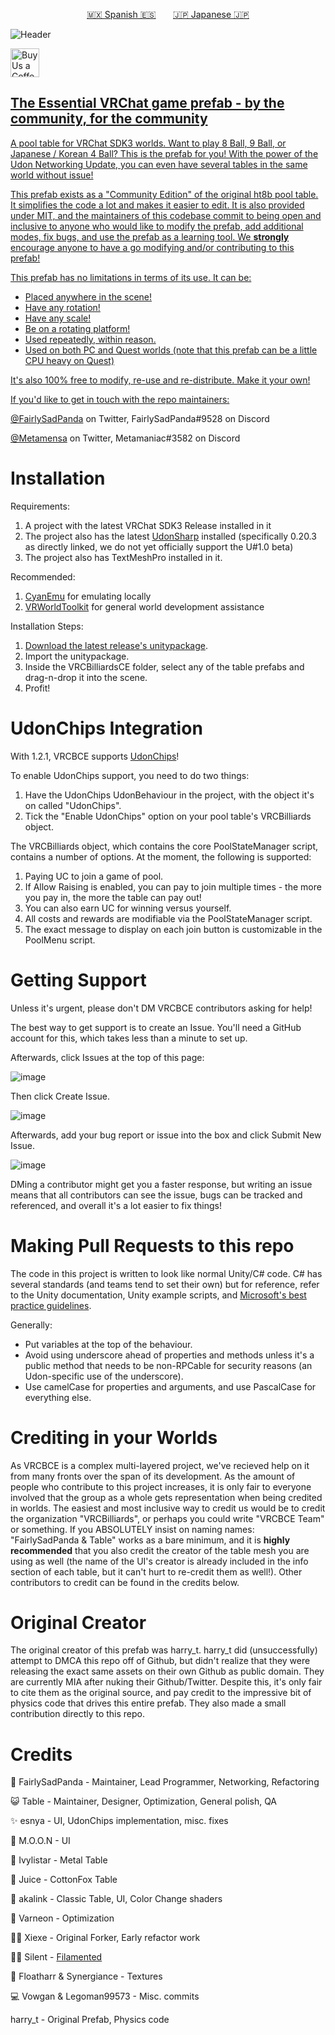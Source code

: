 <p align="center"><a href="https://github.com/VRCBilliards/vrcbce/blob/master/README_es.md">🇲🇽 Spanish 🇪🇸</a> &nbsp;&nbsp;&nbsp;&nbsp;&nbsp; <a href="https://github.com/VRCBilliards/vrcbce/blob/master/README_ja.md">🇯🇵 Japanese 🇯🇵</a></p>

![Header](https://user-images.githubusercontent.com/6299186/173490378-0b81c2a0-b523-4893-96f3-4ac36935066c.png)

<a href='https://ko-fi.com/fairlysadproductions' target='_blank'><img height='35' style='border:0px;height:46px;' src='https://az743702.vo.msecnd.net/cdn/kofi3.png?v=0' border='0' alt='Buy Us a Coffee at ko-fi.com' />

## The Essential VRChat game prefab - by the community, for the community

A pool table for VRChat SDK3 worlds. Want to play 8 Ball, 9 Ball, or Japanese / Korean 4 Ball? This is the prefab for you! With the power of the Udon Networking Update, you can even have several tables in the same world without issue!

This prefab exists as a "Community Edition" of the original ht8b pool table. It simplifies the code a lot and makes it easier to edit. It is also provided under MIT, and the maintainers of this codebase commit to being open and inclusive to anyone who would like to modify the prefab, add additional modes, fix bugs, and use the prefab as a learning tool. We **strongly** encourage anyone to have a go modifying and/or contributing to this prefab!

This prefab has no limitations in terms of its use. It can be:

- Placed anywhere in the scene!
- Have any rotation!
- Have any scale!
- Be on a rotating platform!
- Used repeatedly, within reason.
- Used on both PC and Quest worlds (note that this prefab can be a little CPU heavy on Quest)

It's also 100% free to modify, re-use and re-distribute. Make it your own!

If you'd like to get in touch with the repo maintainers:

[@FairlySadPanda](https://twitter.com/FairlySadPanda) on Twitter,
FairlySadPanda#9528 on Discord

[@Metamensa](https://twitter.com/Metamensa) on Twitter,
Metamaniac#3582 on Discord

# Installation

Requirements:

1. A project with the latest VRChat SDK3 Release installed in it
2. The project also has the latest [UdonSharp](https://github.com/MerlinVR/UdonSharp/releases/download/v0.20.3/UdonSharp_v0.20.3.unitypackage) installed (specifically 0.20.3 as directly linked, we do not yet officially support the U#1.0 beta)
3. The project also has TextMeshPro installed in it.

Recommended:

1. [CyanEmu](https://github.com/CyanLaser/CyanEmu) for emulating locally
2. [VRWorldToolkit](https://github.com/oneVR/VRWorldToolkit) for general world development assistance

Installation Steps:

1. [Download the latest release's unitypackage](https://github.com/VRCBilliards/vrcbce/releases/latest).
2. Import the unitypackage.
3. Inside the VRCBilliardsCE folder, select any of the table prefabs and drag-n-drop it into the scene.
4. Profit!

# UdonChips Integration

With 1.2.1, VRCBCE supports [UdonChips](https://lura.booth.pm/items/3060394)!

To enable UdonChips support, you need to do two things:

  1. Have the UdonChips UdonBehaviour in the project, with the object it's on called "UdonChips".
  2. Tick the "Enable UdonChips" option on your pool table's VRCBilliards object.

The VRCBilliards object, which contains the core PoolStateManager script, contains a number of options. At the moment, the following is supported:

  1. Paying UC to join a game of pool.
  2. If Allow Raising is enabled, you can pay to join multiple times - the more you pay in, the more the table can pay out!
  3. You can also earn UC for winning versus yourself.
  4. All costs and rewards are modifiable via the PoolStateManager script.
  5. The exact message to display on each join button is customizable in the PoolMenu script.

# Getting Support

Unless it's urgent, please don't DM VRCBCE contributors asking for help!

The best way to get support is to create an Issue. You'll need a GitHub account for this, which takes less than a minute to set up.

Afterwards, click Issues at the top of this page:

![image](https://user-images.githubusercontent.com/732532/127752254-37061d3a-c13e-4de7-9212-792e17fe6472.png)

Then click Create Issue.

![image](https://user-images.githubusercontent.com/732532/127752268-c46fca03-72cf-4712-96b9-24e47764d791.png)

Afterwards, add your bug report or issue into the box and click Submit New Issue.

![image](https://user-images.githubusercontent.com/732532/127752457-03751bba-df2b-48f0-a220-a9cd699d9974.png)

DMing a contributor might get you a faster response, but writing an issue means that all contributors can see the issue, bugs can be tracked and referenced, and overall it's a lot easier to fix things!

# Making Pull Requests to this repo

The code in this project is written to look like normal Unity/C# code. C# has several standards (and teams tend to set their own) but for reference, refer to the Unity documentation, Unity example scripts, and [Microsoft's best practice guidelines](https://docs.microsoft.com/en-us/dotnet/csharp/programming-guide/inside-a-program/coding-conventions).

  Generally: 
  - Put variables at the top of the behaviour.
  - Avoid using underscore ahead of properties and methods unless it's a public method that needs to be non-RPCable for security reasons (an Udon-specific use of the underscore).
  - Use camelCase for properties and arguments, and use PascalCase for everything else.

# Crediting in your Worlds

As VRCBCE is a complex multi-layered project, we've recieved help on it from many fronts over the span of its development. As the amount of people who contribute to this project increases, it is only fair to everyone involved that the group as a whole gets representation when being credited in worlds. The easiest and most inclusive way to credit us would be to credit the organization "VRCBilliards", or perhaps you could write "VRCBCE Team" or something. If you ABSOLUTELY insist on naming names: "FairlySadPanda & Table" works as a bare minimum, and it is **highly recommended** that you also credit the creator of the table mesh you are using as well (the name of the UI's creator is already included in the info section of each table, but it can't hurt to re-credit them as well!). Other contributors to credit can be found in the credits below.

# Original Creator

The original creator of this prefab was harry_t. harry_t did (unsuccessfully) attempt to DMCA this repo off of Github, but didn't realize that they were releasing the exact same assets on their own Github as public domain. They are currently MIA after nuking their Github/Twitter. Despite this, it's only fair to cite them as the original source, and pay credit to the impressive bit of physics code that drives this entire prefab. They also made a small contribution directly to this repo.

# Credits
🐼 FairlySadPanda - Maintainer, Lead Programmer, Networking, Refactoring

😺 Table - Maintainer, Designer, Optimization, General polish, QA

✨ esnya - UI, UdonChips implementation, misc. fixes

🌙 M.O.O.N - UI

🌳 Ivylistar - Metal Table

🦊 Juice - CottonFox Table

🦈 akalink - Classic Table, UI, Color Change shaders

🚗 Varneon - Optimization

🧙‍♂️ Xiexe - Original Forker, Early refactor work

🧙‍♀️ Silent - [Filamented](https://gitlab.com/s-ilent/filamented)

🎨 Floatharr & Synergiance - Textures

💻 Vowgan & Legoman99573 - Misc. commits

harry_t - Original Prefab, Physics code
